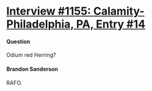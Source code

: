 # [Interview #1155: Calamity-Philadelphia, PA, Entry #14](https://www.theoryland.com/intvmain.php?i=1155#14)

#### Question

Odium red Herring?

#### Brandon Sanderson

RAFO.

